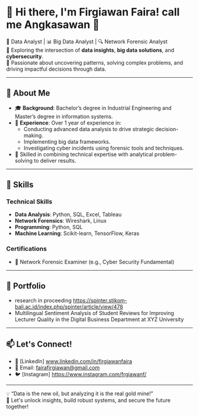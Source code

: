 # 👋 Hi there, I'm Firgiawan Faira! call me Angkasawan 🚀

🎯 Data Analyst | 📊 Big Data Analyst | 🔍 Network Forensic Analyst  
🔗 Exploring the intersection of **data insights**, **big data solutions**, and **cybersecurity**.  
🌟 Passionate about uncovering patterns, solving complex problems, and driving impactful decisions through data.

---

## 🚀 About Me
- 🎓 **Background**: Bachelor’s degree in Industrial Engineering and Master’s degree in information systems.
- 💼 **Experience**: Over 1 year of experience in:
  - Conducting advanced data analysis to drive strategic decision-making.
  - Implementing big data frameworks.
  - Investigating cyber incidents using forensic tools and techniques.
- 🌟 Skilled in combining technical expertise with analytical problem-solving to deliver results.

---

## 🔧 Skills
### **Technical Skills**
- **Data Analysis**: Python, SQL, Excel, Tableau
- **Network Forensics**: Wireshark, Linux
- **Programming**: Python, SQL
- **Machine Learning**: Scikit-learn, TensorFlow, Keras

### **Certifications**
- 📜 Network Forensic Examiner (e.g., Cyber Security Fundamental)

---

## 📂 Portfolio
- research in proceeding https://spinter.stikom-bali.ac.id/index.php/spinter/article/view/478
- Multilingual Sentiment Analysis of Student Reviews for Improving Lecturer Quality in the Digital Business Department at XYZ University


---

## 📫 Let's Connect!
- 📝 [LinkedIn] www.linkedin.com/in/firgiawanfaira
- 📧 Email: fairafirgiawan@gmail.com
- 🐦 [Instagram] https://www.instagram.com/frgiawanf/

---

💡 “Data is the new oil, but analyzing it is the real gold mine!”  
🚀 Let's unlock insights, build robust systems, and secure the future together!
